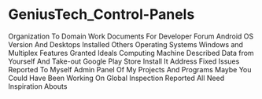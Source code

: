# GeniusTech_Control-Panels
Organization To Domain Work Documents For Developer Forum Android OS Version And Desktops Installed Others Operating Systems Windows and Multiplex Features Granted Ideals Computing Machine Described Data from Yourself And Take-out Google Play Store Install It Address Fixed Issues Reported To Myself Admin Panel Of My Projects And Programs Maybe You Could Have Been Working On Global Inspection Reported All Need Inspiration Abouts 
